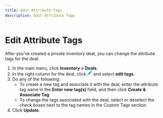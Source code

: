 ```yaml
---
title: Edit Attribute Tags
description: Edit Attribute Tags
---
```

# Edit Attribute Tags

<!-- Is this for any private inventory deal type, or only for smart ad serving deals? The deal type isn't shown in the Deals UI, so I can't tell. --> 

After you've created a private inventory deal, you can change the attribute tags for the deal.

1. In the main menu, click **Inventory > Deals**. 
1. In the right column for the deal, click ![Edit](/help/dsp/assets/edit.png) and select **edit tags**.
1. Do any of the following:
    * To create a new tag and associate it with the deal, enter the attribute tag name in the **Enter new tag(s)** field, and then click **Create & Associate Tag**.
    * To change the tags associated with the deal, select or deselect the check boxes next to the tag names in the Custom Tags section.
1. Click **Update**.

